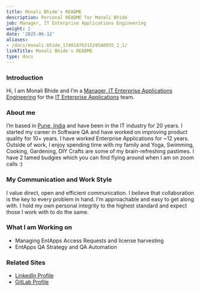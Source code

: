 ```yaml
---
title: Monali Bhide's README
description: Personal README for Monali Bhide
job: Manager, IT Enterprise Applications Engineering
weight: 2
date: '2025-06-12'
aliases:
- /docs/monali-bhide_1748147631529540035_1_1/
linkTitle: Monali Bhide's README
type: docs
---
```


### Introduction

Hi, I am Monali Bhide and I’m a [Manager, IT Enterprise Applications Engineering](/job-families/finance/information-technology/it-entapps-engineering/#manager-it-enterprise-applications-engineering) for the [IT Enterprise Applications](/handbook/business-technology/) team.

### About me

I’m based in [Pune, India](https://en.wikipedia.org/wiki/Pune) and have been in the IT industry for 20 years. I started my career in Software QA and have worked on improving product quality for 10+ years. I have worked Enterprise Applications for ~12 years.
Outside of work, I enjoy spending time with my family and Yoga, Swimming, Cooking, Gardening, DIY Crafts are some of my brain-refreshing pastimes.
I have 2 tamed budgies which you can find flying around when I am on zoom calls :)

### My Communication and Work Style

I value direct, open and efficient communication. I believe that collaboration is the key to every problem in hand. I’m approachable and easy to get along with. I hold my own personal integrity to the highest standard and expect those I work with to do the same.

### What I am Working on

- Managing EntApps Access Requests and license harvesting
- EntApps QA Strategy and QA Automation

### Related Sites

- [LinkedIn Profile](https://www.linkedin.com/in/monali-bhide/)
- [GitLab Profile](https://gitlab.com/monalibhide)
